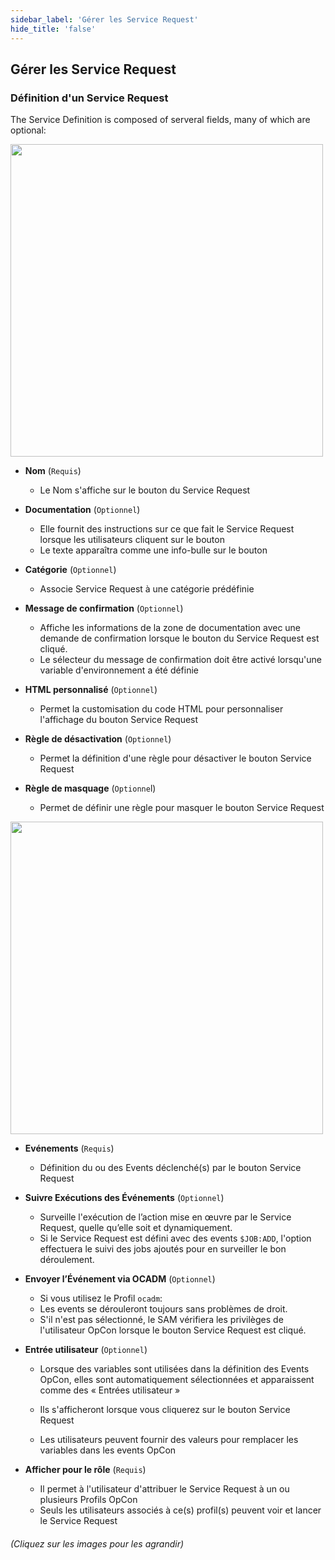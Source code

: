 ```yaml
---
sidebar_label: 'Gérer les Service Request'
hide_title: 'false'
---
```


## Gérer les Service Request

### Définition d'un Service Request

The Service Definition is composed of serveral fields, many of which are optional:

<a href="imgbasic/SelfServiceRequestDetails.png" target="_blank"><img src="imgbasic/SelfServiceRequestDetails.png" width="500"></img></a>

* **Nom** (```Requis```)
    * Le Nom s'affiche sur le bouton du Service Request

* **Documentation** (```Optionnel```)
    * Elle fournit des instructions sur ce que fait le Service Request lorsque les utilisateurs cliquent sur le bouton
    * Le texte apparaîtra comme une info-bulle sur le bouton

* **Catégorie** (```Optionnel```)
    * Associe Service Request à une catégorie prédéfinie

* **Message de confirmation** (```Optionnel```)
    * Affiche les informations de la zone de documentation avec une demande de confirmation lorsque le bouton du Service Request est cliqué.
    * Le sélecteur du message de confirmation doit être activé lorsqu'une variable d'environnement a été définie

* **HTML personnalisé** (```Optionnel```)
    * Permet la customisation du code HTML pour personnaliser l'affichage du bouton Service Request

* **Règle de désactivation** (```Optionnel```)
    * Permet la définition d'une règle pour désactiver le bouton Service Request

* **Règle de masquage** (```Optionne```l)
    * Permet de définir une règle pour masquer le bouton Service Request

<a href="imgbasic/SelfServiceRequestDetails2.png" target="_blank"><img src="imgbasic/SelfServiceRequestDetails2.png" width="500"></img></a>

* **Evénements** (```Requis```)
    * Définition du ou des Events déclenché(s) par le bouton Service Request

* **Suivre Exécutions des Événements**  (```Optionnel```)
    * Surveille l'exécution de l’action mise en œuvre par le Service Request, quelle qu’elle soit et dynamiquement.
    * Si le Service Request est défini avec des events ```$JOB:ADD```, l'option effectuera le suivi des jobs ajoutés pour en surveiller le bon déroulement.

* **Envoyer l’Événement via OCADM**  (```Optionnel```)
    * Si vous utilisez le Profil ```ocadm```:
    * Les events se dérouleront toujours sans problèmes de droit.
    * S'il n'est pas sélectionné, le SAM vérifiera les privilèges de l'utilisateur OpCon lorsque le bouton Service Request est cliqué.

* **Entrée utilisateur** (```Optionnel```)
    * Lorsque des variables sont utilisées dans la définition des Events OpCon, elles sont automatiquement sélectionnées et apparaissent comme des « Entrées utilisateur »

    * Ils s'afficheront lorsque vous cliquerez sur le bouton Service Request
    * Les utilisateurs peuvent fournir des valeurs pour remplacer les variables dans les events OpCon

* **Afficher pour le rôle** (```Requis```)
    * Il permet à l'utilisateur d'attribuer le Service Request à un ou plusieurs Profils OpCon
    * Seuls les utilisateurs associés à ce(s) profil(s) peuvent voir et lancer le Service Request


###### (Cliquez sur les images pour les agrandir)
